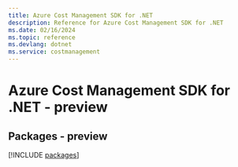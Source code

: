 ```yaml
---
title: Azure Cost Management SDK for .NET
description: Reference for Azure Cost Management SDK for .NET
ms.date: 02/16/2024
ms.topic: reference
ms.devlang: dotnet
ms.service: costmanagement
---
```

# Azure Cost Management SDK for .NET - preview
## Packages - preview
[!INCLUDE [packages](cost-management-index.md)]